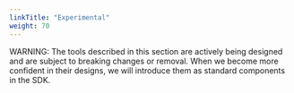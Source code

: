 ```yaml
---
linkTitle: "Experimental"
weight: 70
---
```


WARNING: The tools described in this section are actively being designed and are subject to breaking changes or removal. When we become more confident in their designs, we will introduce them as standard components in the SDK.